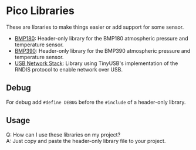 # Pico Libraries
These are libraries to make things easier or add support for some sensor.

- [BMP180](/lib/bmp180): Header-only library for the BMP180 atmospheric pressure and temperature sensor.
- [BMP390](/lib/bmp390): Header-only library for the BMP390 atmospheric pressure and temperature sensor.
- [USB Network Stack](/lib/usb_network_stack): Library using TinyUSB's implementation of the RNDIS protocol to enable network over USB.

## Debug
For debug add `#define DEBUG` before the `#include` of a header-only library.

## Usage
Q: How can I use these libraries on my project?  
A: Just copy and paste the header-only library file to your project.
